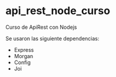 # api_rest_node_curso
Curso de ApiRest con Nodejs

Se usaron las siguiente dependencias: 
 * Express
 * Morgan
 * Config
 * Joi
